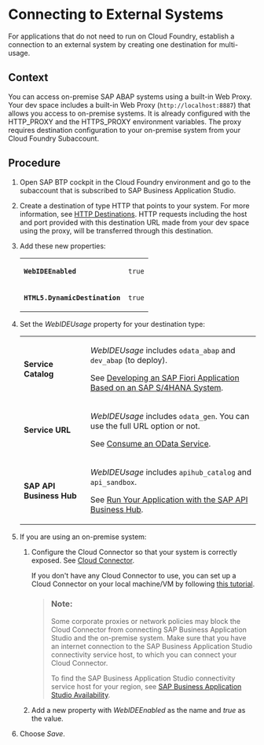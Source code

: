 <!-- loio7e49887e6fd34182bebeca5a6841a0cc -->

# Connecting to External Systems

For applications that do not need to run on Cloud Foundry, establish a connection to an external system by creating one destination for multi-usage.



<a name="loio7e49887e6fd34182bebeca5a6841a0cc__context_rjk_wrf_3kb"/>

## Context

You can access on-premise SAP ABAP systems using a built-in Web Proxy. Your dev space includes a built-in Web Proxy \(`http://localhost:8887`\) that allows you access to on-premise systems. It is already configured with the HTTP\_PROXY and the HTTPS\_PROXY environment variables. The proxy requires destination configuration to your on-premise system from your Cloud Foundry Subaccount.



<a name="loio7e49887e6fd34182bebeca5a6841a0cc__steps_orm_myk_m4"/>

## Procedure

1.  Open SAP BTP cockpit in the Cloud Foundry environment and go to the subaccount that is subscribed to SAP Business Application Studio.

2.  Create a destination of type HTTP that points to your system. For more information, see [HTTP Destinations](https://help.sap.com/viewer/cca91383641e40ffbe03bdc78f00f681/Cloud/en-US/783fa1c418a244d0abb5f153e69ca4ce.html). HTTP requests including the host and port provided with this destination URL made from your dev space using the proxy, will be transferred through this destination.

3.  Add these new properties:


    <table>
    <tr>
    <td>

    **`WebIDEEnabled`**


    
    </td>
    <td>

    `true`


    
    </td>
    </tr>
    <tr>
    <td>

    **`HTML5.DynamicDestination`**


    
    </td>
    <td>

    `true`


    
    </td>
    </tr>
    </table>
    
4.  Set the *WebIDEUsage* property for your destination type:


    <table>
    <tr>
    <td>

    **Service Catalog**


    
    </td>
    <td>

    *WebIDEUsage* includes `odata_abap` and `dev_abap` \(to deploy\).

    See [Developing an SAP Fiori Application Based on an SAP S/4HANA System](https://help.sap.com/viewer/584e0bcbfd4a4aff91c815cefa0bce2d/Cloud/en-US/22f3401b2e464344943f2a6abf05d092.html).


    
    </td>
    </tr>
    <tr>
    <td>

    **Service URL**


    
    </td>
    <td>

    *WebIDEUsage* includes `odata_gen`. You can use the full URL option or not.

    See [Consume an OData Service](https://help.sap.com/viewer/584e0bcbfd4a4aff91c815cefa0bce2d/Cloud/en-US/ff9d287ba8ef4011baaad58d516dce3f.html).


    
    </td>
    </tr>
    <tr>
    <td>

    **SAP API Business Hub**


    
    </td>
    <td>

    *WebIDEUsage* includes `apihub_catalog` and `api_sandbox`.

    See [Run Your Application with the SAP API Business Hub](https://help.sap.com/viewer/584e0bcbfd4a4aff91c815cefa0bce2d/Cloud/en-US/54ce98a4f9cf454e8b18224623c00aba.html).


    
    </td>
    </tr>
    </table>
    
5.  If you are using an on-premise system:

    1.  Configure the Cloud Connector so that your system is correctly exposed. See [Cloud Connector](https://help.sap.com/viewer/cca91383641e40ffbe03bdc78f00f681/Cloud/en-US/e6c7616abb5710148cfcf3e75d96d596.html).

        If you don't have any Cloud Connector to use, you can set up a Cloud Connector on your local machine/VM by following [this tutorial](https://developers.sap.com/tutorials/cp-connectivity-install-cloud-connector.html).

        > ### Note:  
        > Some corporate proxies or network policies may block the Cloud Connector from connecting SAP Business Application Studio and the on-premise system. Make sure that you have an internet connection to the SAP Business Application Studio connectivity service host, to which you can connect your Cloud Connector.
        > 
        > To find the SAP Business Application Studio connectivity service host for your region, see [SAP Business Application Studio Availability](SAP_Business_Application_Studio_Availability_8509485.md).

    2.  Add a new property with *WebIDEEnabled* as the name and *true* as the value.

6.  Choose *Save*.


